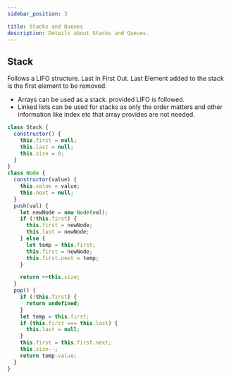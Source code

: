 ```yaml
---
sidebar_position: 3

title: Stacks and Queues
description: Details about Stacks and Queues.
---
```


## Stack

Follows a LIFO structure. Last In First Out.
Last Element added to the stack is the first element to be removed.

- Arrays can be used as a stack. provided LIFO is followed.
- Linked lists can be used for stacks as only the order matters and other information like index etc that array provides are not needed.

```js title='Stack implementation'
class Stack {
  constructor() {
    this.first = null;
    this.last = null;
    this.size = 0;
  }
}
class Node {
  constructor(value) {
    this.value = value;
    this.next = null;
  }
  push(val) {
    let newNode = new Node(val);
    if (!this.first) {
      this.first = newNode;
      this.last = newNode;
    } else {
      let temp = this.first;
      this.first = newNode;
      this.first.next = temp;
    }

    return ++this.size;
  }
  pop() {
    if (!this.first) {
      return undefined;
    }
    let temp = this.first;
    if (this.first === this.last) {
      this.last = null;
    }
    this.first = this.first.next;
    this.size--;
    return temp.value;
  }
}
```

